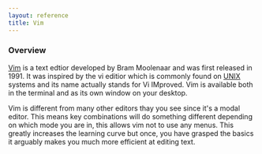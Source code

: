 ```yaml
---
layout: reference
title: Vim
---
```


### Overview

[Vim][vim] is a text edtior developed by Bram Moolenaar and was first released in 1991.
It was inspired by the vi editior which is commonly found on [UNIX][unix] systems and
its name actually stands for Vi IMproved. Vim is available both in the terminal and as
its own window on your desktop.

Vim is different from many other editors thay you see since it's a modal editor. This means
key combinations will do something different depending on which mode you are in, this allows
vim not to use any menus. This greatly increases the learning curve but once, you have grasped
the basics it arguably makes you much more efficient at editing text.

[unix]: http://www.unix.org/
[vim]: http://www.vim.org

